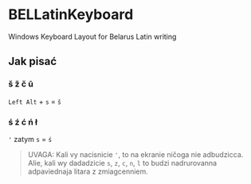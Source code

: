 # BELLatinKeyboard
Windows Keyboard Layout for Belarus Latin writing
## Jak pisać
### š ž č ū
`Left Alt` + `s` = `š`

### ś ź ć ń ł
`'` zatym `s` = `ś`
> UVAGA:
> Kali vy nacisnicie `'`, to na ekranie ničoga nie adbudzicca. Alie, kali wy dadadzicie `s`, `z`, `c`, `n`, `l` to budzi nadrurovanna adpaviednaja litara z zmiagcenniem.
